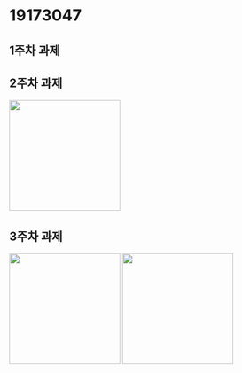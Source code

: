 # 19173047

## 1주차 과제

## 2주차 과제
<img width="200" height="200" src="./Png/2주차과제.PNG"> </img>
   
## 3주차 과제
<img width="200" height="200" src="./Png/3주차과제.PNG"> </img>
<img width="200" height="200" src="./Png/2주차과제2.PNG"> </img>

